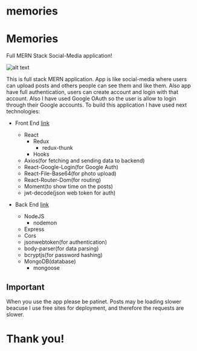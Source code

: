 # memories

# Memories
Full MERN Stack Social-Media application!

![alt text](https://i.ibb.co/jvBqjtx/memories.png)

This is full stack MERN application. App is like social-media where users can upload posts and others people can see them and like them. Also app have full 
authentication, users can create account and login with that account. Also I have used Google OAuth so the user is allow to login through their Google accounts.
To build this application I have used next technologies:
  * Front End  [link](https://github.com/HristijanGjorgjioski/Memories-Frontend)
    - React
      - Redux
        - redux-thunk
      - Hooks
    - Axios(for fetching and sending data to backend)
    - React-Google-Login(for Google Auth)
    - React-File-Base64(for photo upload)
    - React-Router-Dom(for routing)
    - Moment(to show time on the posts)
    - jwt-decode(json web token for auth)
  
  * Back End  [link](https://github.com/HristijanGjorgjioski/Memories-Backend)
    - NodeJS
      - nodemon
    - Express
    - Cors
    - jsonwebtoken(for authentication)
    - body-parser(for data parsing)
    - bcryptjs(for password hashing)
    - MongoDB(database)
      - mongoose
      
      
## Important
  When you use the app please be patinet. Posts may be loading slower beacuse I use free sites for deployment, and therefore the requests are slower.
  
# Thank you!
